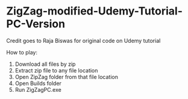 # ZigZag-modified-Udemy-Tutorial-PC-Version

Credit goes to Raja Biswas for original code on Udemy tutorial

How to play:
1. Download all files by zip
2. Extract zip file to any file location
3. Open ZipZag folder from that file location
4. Open Builds folder
5. Run ZigZagPC.exe
